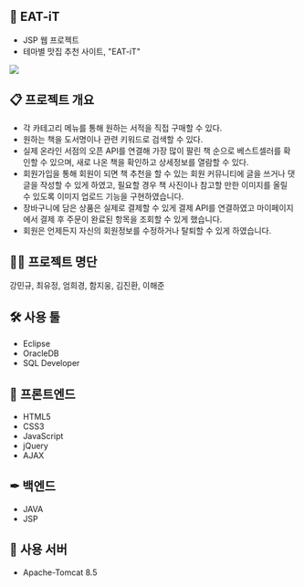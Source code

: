 ## 🍕 EAT-iT
* JSP 웹 프로젝트
* 테마별 맛집 추천 사이트, "EAT-iT"
<img src="Docs/eatit.gif">


## 📋 프로젝트 개요
* 각 카테고리 메뉴를 통해 원하는 서적을 직접 구매할 수 있다.
* 원하는 책을 도서명이나 관련 키워드로 검색할 수 있다.
* 실제 온라인 서점의 오픈 API를 연결해 가장 많이 팔린 책 순으로 베스트셀러를 확인할 수 있으며, 새로 나온 책을 확인하고 상세정보를 열람할 수 있다.
* 회원가입을 통해 회원이 되면 책 추천을 할 수 있는 회원 커뮤니티에 글을 쓰거나 댓글을 작성할 수 있게 하였고, 필요할 경우 책 사진이나 참고할 만한 이미지를 올릴 수 있도록 이미지 업로드 기능을 구현하였습니다.
* 장바구니에 담은 상품은 실제로 결제할 수 있게 결제 API를 연결하였고 마이페이지에서 결제 후 주문이 완료된 항목을 조회할 수 있게 했습니다.
* 회원은 언제든지 자신의 회원정보를 수정하거나 탈퇴할 수 있게 하였습니다.


## 👫👬 프로젝트 명단
강민규, 최유정, 엄희경, 함지웅, 김진환, 이해준


## 🛠 사용 툴
* Eclipse
* OracleDB
* SQL Developer


## 🎈 프론트엔드
* HTML5
* CSS3
* JavaScript
* jQuery
* AJAX


## ✒ 백엔드
* JAVA
* JSP


## 📌 사용 서버
* Apache-Tomcat 8.5
